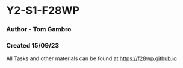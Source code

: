 # Y2-S1-F28WP
### Author - Tom Gambro
### Created 15/09/23

All Tasks and other materials can be found at https://f28wp.github.io
